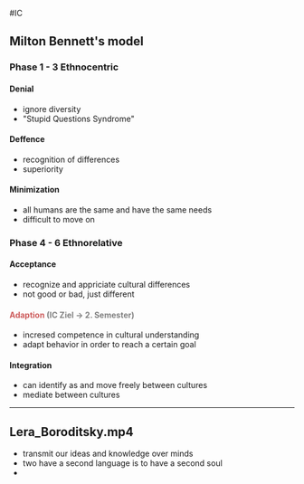 #IC

## Milton Bennett's model

### Phase 1 - 3 Ethnocentric
#### Denial
- ignore diversity
- "Stupid Questions Syndrome"

#### Deffence
- recognition of differences
- superiority

#### Minimization
- all humans are the same and have the same needs
- difficult to move on

### Phase 4 - 6 Ethnorelative
#### Acceptance
- recognize and appriciate cultural differences
- not good or bad, just different

#### <font style="color:#CD5C5C">Adaption</font> <font style="color:grey">(IC Ziel -> 2. Semester)</font>
- incresed competence in cultural understanding
- adapt behavior in order to reach a certain goal

#### Integration
- can identify as and move freely between cultures
- mediate between cultures

---

## Lera_Boroditsky.mp4
- transmit our ideas and knowledge over minds
- two have a second language is to have a second soul
- 